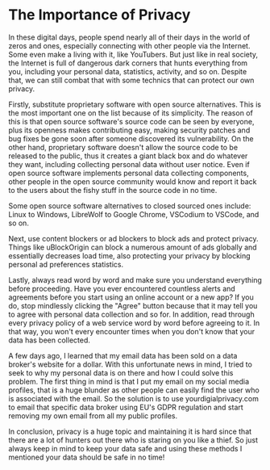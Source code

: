 # The Importance of Privacy

In these digital days, people spend nearly all of their days in the world of zeros and ones,
especially connecting with other people via the Internet. Some even make a living with it, like
YouTubers. But just like in real society, the Internet is full of dangerous dark corners that
hunts everything from you, including your personal data, statistics, activity, and so on. Despite
that, we can still combat that with some technics that can protect our own privacy.

Firstly, substitute proprietary software with open source alternatives. This is the most important
one on the list because of its simplicity. The reason of this is that open source software's
source code can be seen by everyone, plus its openness makes contributing easy, making
security patches and bug fixes be gone soon after someone discovered its vulnerability.
On the other hand, proprietary software doesn't allow the source code to be released to
the public, thus it creates a giant black box and do whatever they want, including collecting
personal data without user notice. Even if open source software implements personal data
collecting components, other people in the open source community would know and report it back
to the users about the fishy stuff in the source code in no time.

Some open source software alternatives to closed sourced ones include: Linux to Windows,
LibreWolf to Google Chrome, VSCodium to VSCode, and so on.

Next, use content blockers or ad blockers to block ads and protect privacy. Things like
uBlockOrigin can block a numerous amount of ads globally and essentially decreases load time, also
protecting your privacy by blocking personal ad preferences statistics.

Lastly, always read word by word and make sure you understand everything before proceeding.
Have you ever encountered countless alerts and agreements before you start using an online account
or a new app? If you do, stop mindlessly clicking the "Agree" button because that it may tell
you to agree with personal data collection and so for. In addition, read through every privacy
policy of a web service word by word before agreeing to it. In that way, you won't every
encounter times when you don't know that your data has been collected.

A few days ago, I learned that my email data has been sold on a data broker's website for a dollar.
With this unfortunate news in mind, I tried to seek to why my personal data is on there and how
I could solve this problem. The first thing in mind is that I put my email on my social media
profiles, that is a huge blunder as other people can easily find the user who is associated
with the email. So the solution is to use yourdigialprivacy.com to email that specific
data broker using EU's GDPR regulation and start removing my own email from all my public
profiles.

In conclusion, privacy is a huge topic and maintaining it is hard since that there are a lot of
hunters out there who is staring on you like a thief. So just always keep in mind to keep your
data safe and using these methods I mentioned your data should be safe in no time!
